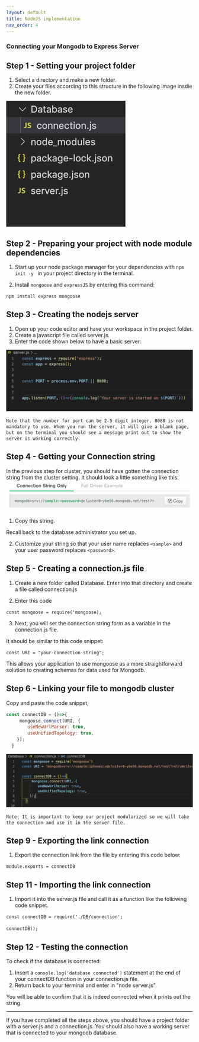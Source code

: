 ```yaml
---
layout: default
title: NodeJS implementation
nav_order: 4
---
```

### Connecting your Mongodb to Express Server

## Step 1 - Setting your project folder
1. Select a directory and make a new folder.  
2. Create your files according to this structure in the following image insdie the new folder. 

![fileorder](https://github.com/eswong610/user-guide-docs/blob/gh-pages/assets/images/fileorder.png?raw=true)

## Step 2 - Preparing your project with node module dependencies
1. Start up your node package manager for your dependencies with `npm init -y ` in your project directory in the terminal. 

2. Install `mongoose` and `expressJS` by entering this command:

```
npm install express mongoose
```


## Step 3 - Creating the nodejs server
1. Open up your code editor and have your workspace in the project folder. 
2. Create a javascript file called server.js. 
3. Enter the code shown below to have a basic server:

![server](https://github.com/eswong610/user-guide-docs/blob/gh-pages/assets/images/server.png?raw=true)

```
Note that the number for port can be 2-5 digit integer. 8080 is not mandatory to use. When you run the server, it will give a blank page, but on the terminal you should see a message print out to show the server is working correctly.
```

## Step 4 - Getting your Connection string
In the previous step for cluster, you should have gotten the connection string from the cluster setting. It should look a little something like this: 
![connectstr](https://github.com/eswong610/user-guide-docs/blob/gh-pages/assets/images/connectstring.png?raw=true)

1. Copy this string.

Recall back to the database administrator you set up. 

2. Customize your string so that your user name replaces `<sample>` and your user password replaces `<password>`.

## Step 5 - Creating a connection.js file
1. Create a new folder called Database. Enter into that directory and create a file called connection.js

2. Enter this code
```
const mongoose = require('mongoose);
```
3. Next, you will set the connection string form as a variable in the connection.js file. 

It should be similar to this code snippet:
```
const URI = "your-connection-string";
```

This allows your application to use mongoose as a more straightforward solution to creating schemas for data used for Mongodb.

## Step 6 - Linking your file to mongodb cluster
Copy and paste the code snippet, 

```javascript
const connectDB = ()=>{
     mongoose.connect(URI, {
        useNewUrlParser: true,
        useUnifiedTopology: true,
    });
  }
 ```
 
![mongooseconnect](https://github.com/eswong610/user-guide-docs/blob/gh-pages/assets/images/connectdb.png?raw=true)

```
Note: It is important to keep our project modularized so we will take the connection and use it in the server file. 
```

## Step 9 - Exporting the link connection

1. Export the connection link from the file by entering this code below:

```
module.exports = connectDB
```


## Step 11 - Importing the link connection
1. Import it into the server.js file and call it as a function like the following code snippet. 
```
const connectDB = require('./DB/connection';

connectDB();
```

## Step 12 - Testing the connection
To check if the database is connected: 
1. Insert a `console.log('database connected')` statement at the end of your connectDB function in your connection.js file. 
2. Return back to your terminal and enter in "node server.js". 

You will be able to confirm that it is indeed connected when it prints out the string.

---

If you have completed all the steps above, you should have a project folder with a server.js and a connection.js. You should also have a working server that is connected to your mongodb database.
